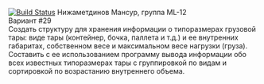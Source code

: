 [![Build Status](https://app.travis-ci.com/mansurik1/TechparkWorks.svg?token=rmTTdwdxyqq7b3GjsUmN&branch=homework-1)](https://app.travis-ci.com/mansurik1/TechparkWorks)
Нижаметдинов Мансур, группа ML-12
<br>Вариант #29<br>
Создать структуру для хранения информации о типоразмерах грузовой тары: виде тары (контейнер, бочка, паллета и т.д.) и ее внутренних габаритах, собственном весе и максимальном весе нагрузки (груза). Составить с ее использованием программу вывода информации обо всех известных типоразмерах тары с группировкой по видам и сортировкой по возрастанию внутреннего объема.
